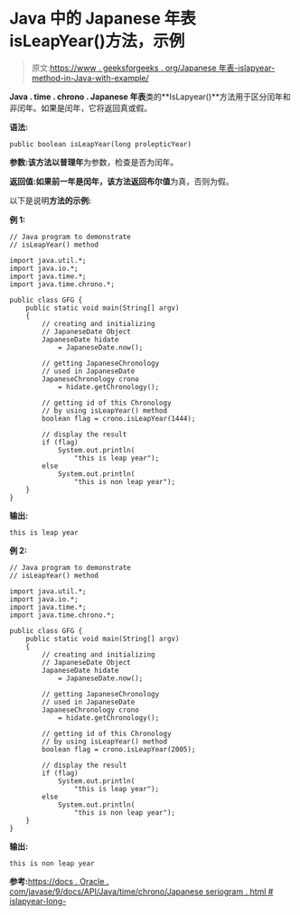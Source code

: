 # Java 中的 Japanese 年表 isLeapYear()方法，示例

> 原文:[https://www . geeksforgeeks . org/Japanese 年表-islapyear-method-in-Java-with-example/](https://www.geeksforgeeks.org/japanesechronology-isleapyear-method-in-java-with-example/)

**Java . time . chrono . Japanese 年表**类的**IsLapyear()**方法用于区分闰年和非闰年。如果是闰年，它将返回真或假。

**语法:**

```
public boolean isLeapYear(long prolepticYear)

```

**参数:**该方法以**普理年**为参数，检查是否为闰年。

**返回值:**如果前一年是闰年，该方法返回**布尔值**为真，否则为假。

以下是说明**方法的示例:**

**例 1:**

```
// Java program to demonstrate
// isLeapYear() method

import java.util.*;
import java.io.*;
import java.time.*;
import java.time.chrono.*;

public class GFG {
    public static void main(String[] argv)
    {
        // creating and initializing
        // JapaneseDate Object
        JapaneseDate hidate
            = JapaneseDate.now();

        // getting JapaneseChronology
        // used in JapaneseDate
        JapaneseChronology crono
            = hidate.getChronology();

        // getting id of this Chronology
        // by using isLeapYear() method
        boolean flag = crono.isLeapYear(1444);

        // display the result
        if (flag)
            System.out.println(
                "this is leap year");
        else
            System.out.println(
                "this is non leap year");
    }
}
```

**输出:**

```
this is leap year

```

**例 2:**

```
// Java program to demonstrate
// isLeapYear() method

import java.util.*;
import java.io.*;
import java.time.*;
import java.time.chrono.*;

public class GFG {
    public static void main(String[] argv)
    {
        // creating and initializing
        // JapaneseDate Object
        JapaneseDate hidate
            = JapaneseDate.now();

        // getting JapaneseChronology
        // used in JapaneseDate
        JapaneseChronology crono
            = hidate.getChronology();

        // getting id of this Chronology
        // by using isLeapYear() method
        boolean flag = crono.isLeapYear(2005);

        // display the result
        if (flag)
            System.out.println(
                "this is leap year");
        else
            System.out.println(
                "this is non leap year");
    }
}
```

**输出:**

```
this is non leap year

```

**参考:**[https://docs . Oracle . com/javase/9/docs/API/Java/time/chrono/Japanese seriogram . html # islapyear-long-](https://docs.oracle.com/javase/9/docs/api/java/time/chrono/JapaneseChronology.html#isLeapYear-long-)